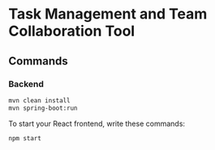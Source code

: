 # Task Management and Team Collaboration Tool

## Commands

### Backend

```sh
mvn clean install
mvn spring-boot:run
```


To start your React frontend, write these commands:

```sh
npm start
```
